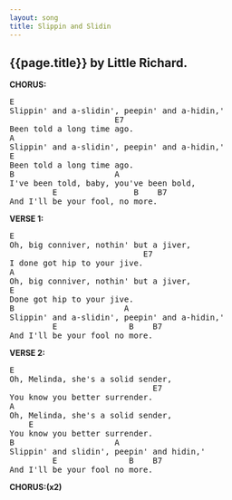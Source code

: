```yaml
---
layout: song
title: Slippin and Slidin
---
```


## {{page.title}} by Little Richard.
 
**CHORUS:**
<pre>
E
Slippin' and a-slidin', peepin' and a-hidin,'
                      E7
Been told a long time ago.
A
Slippin' and a-slidin', peepin' and a-hidin,'
E
Been told a long time ago.
B                     A
I've been told, baby, you've been bold,
         E                B    B7
And I'll be your fool, no more. 
</pre>
**VERSE 1:**
<pre>
E
Oh, big conniver, nothin' but a jiver,
                            E7
I done got hip to your jive.
A
Oh, big conniver, nothin' but a jiver,
E
Done got hip to your jive.
B                       A
Slippin' and a-slidin', peepin' and a-hidin,'
         E               B    B7
And I'll be your fool no more. 
</pre>

**VERSE 2:**
<pre>
E
Oh, Melinda, she's a solid sender,
                              E7
You know you better surrender.
A
Oh, Melinda, she's a solid sender,
    E
You know you better surrender.
B                     A
Slippin' and slidin', peepin' and hidin,'
         E               B    B7
And I'll be your fool no more. 
</pre>
**CHORUS:(x2)**
